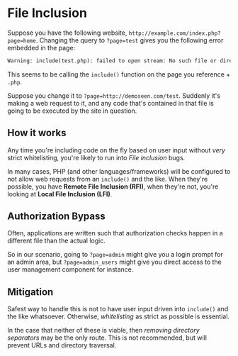 # File Inclusion

Suppose you have the following website, `http://example.com/index.php?page=home`. Changing the query to `?page=test` gives you the following error embedded in the page:

```txt
Warning: include(test.php): failed to open stream: No such file or directory in - on line 26
```

This seems to be calling the `include()` function on the page you reference + `.php`.

Suppose you change it to `?page=http://demoseen.com/test`. Suddenly it's making a web request to it, and any code that's contained in that file is going to be executed by the site in question.

## How it works

Any time you're including code on the fly based on user input without _very_ strict whitelisting, you're likely to run into _File inclusion_ bugs.

In many cases, PHP (and other languages/frameworks) will be configured to not allow web requests from an `include()` and the like. When they're possible, you have __Remote File Inclusion (RFI)__, when they're not, you're looking at __Local File Inclusion (LFI)__.

## Authorization Bypass

Often, applications are written such that authorization checks happen in a different file than the actual logic.

So in our scenario, going to `?page=admin` might give you a login prompt for an admin area, but `?page=admin_users` might give you direct access to the user management component for instance.

## Mitigation

Safest way to handle this is not to have user input driven into `include()` and the like whatsoever. Otherwise, _whitelisting_ as strict as possible is essential.

In the case that neither of these is viable, then _removing directory separators_ may be the only route. This is not recommended, but will prevent URLs and directory traversal.
